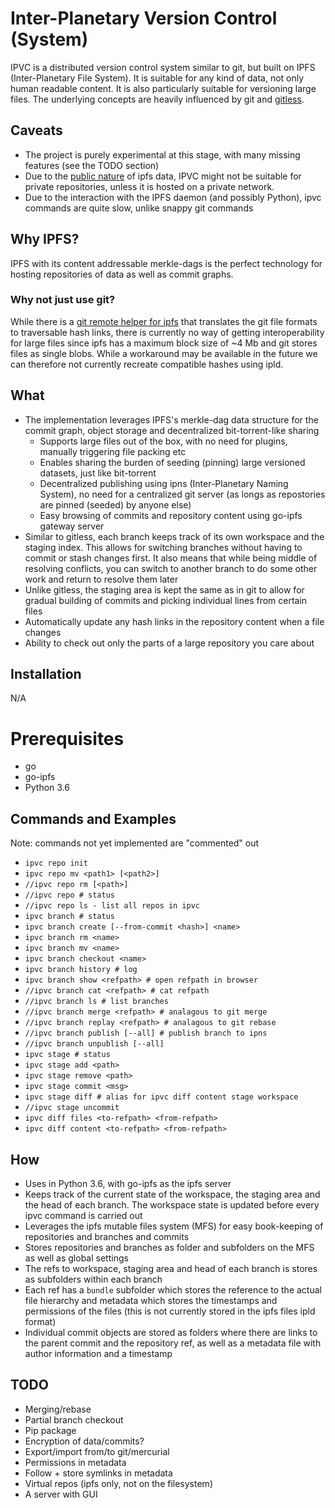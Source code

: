 # Inter-Planetary Version Control (System)

IPVC is a distributed version control system similar to git, but built on IPFS (Inter-Planetary File System). It is suitable for any kind of data, not only human readable content. It is also particularly suitable for versioning large files. The underlying concepts are heavily influenced by git and [gitless](gitless.com).

## Caveats
* The project is purely experimental at this stage, with many missing features (see the TODO section)
* Due to the [public nature](https://github.com/ipfs/notes/issues/270) of ipfs data, IPVC might not be suitable for private repositories, unless it is hosted on a private network.
* Due to the interaction with the IPFS daemon (and possibly Python), ipvc commands are quite slow, unlike snappy git commands

## Why IPFS?
IPFS with its content addressable merkle-dags is the perfect technology for hosting repositories of data as well as commit graphs.

### Why not just use git?
While there is a [git remote helper for ipfs](https://github.com/magik6k/git-remote-ipld) that translates the git file formats to traversable hash links, there is currently no way of getting interoperability for large files since ipfs has a maximum block size of ~4 Mb and git stores files as single blobs. While a workaround may be available in the future we can therefore not currently recreate compatible hashes using ipld.

## What
* The implementation leverages IPFS's merkle-dag data structure for the commit graph, object storage and decentralized bit-torrent-like sharing
  * Supports large files out of the box, with no need for plugins, manually triggering file packing etc
  * Enables sharing the burden of seeding (pinning) large versioned datasets, just like bit-torrent
  * Decentralized publishing using ipns (Inter-Planetary Naming System), no need for a centralized git server (as longs as repostories are pinned (seeded) by anyone else)
  * Easy browsing of commits and repository content using go-ipfs gateway server
* Similar to gitless, each branch keeps track of its own workspace and the staging index. This allows for switching branches without having to commit or stash changes first. It also means that while being middle of resolving conflicts, you can switch to another branch to do some other work and return to resolve them later
* Unlike gitless, the staging area is kept the same as in git to allow for gradual building of commits and picking individual lines from certain files
* Automatically update any hash links in the repository content when a file changes
* Ability to check out only the parts of a large repository you care about

## Installation
N/A

# Prerequisites
* go
* go-ipfs 
* Python 3.6

## Commands and Examples
Note: commands not yet implemented are "commented" out

* `ipvc repo init`
* `ipvc repo mv <path1> [<path2>]`
* `//ipvc repo rm [<path>]`
* `//ipvc repo # status`
* `//ipvc repo ls - list all repos in ipvc`
* `ipvc branch # status`
* `ipvc branch create [--from-commit <hash>] <name>`
* `ipvc branch rm <name>`
* `ipvc branch mv <name>`
* `ipvc branch checkout <name>`
* `ipvc branch history # log`
* `ipvc branch show <refpath> # open refpath in browser`
* `//ipvc branch cat <refpath> # cat refpath`
* `//ipvc branch ls # list branches`
* `//ipvc branch merge <refpath> # analagous to git merge`
* `//ipvc branch replay <refpath> # analagous to git rebase`
* `//ipvc branch publish [--all] # publish branch to ipns`
* `//ipvc branch unpublish [--all]`
* `ipvc stage # status`
* `ipvc stage add <path>`
* `ipvc stage remove <path>`
* `ipvc stage commit <msg>`
* `ipvc stage diff # alias for ipvc diff content stage workspace`
* `//ipvc stage uncommit`
* `ipvc diff files <to-refpath> <from-refpath>`
* `ipvc diff content <to-refpath> <from-refpath>`

## How
* Uses in Python 3.6, with go-ipfs as the ipfs server
* Keeps track of the current state of the workspace, the staging area and the head of each branch. The workspace state is updated before every ipvc command is carried out
* Leverages the ipfs mutable files system (MFS) for easy book-keeping of repositories and branches and commits
* Stores repositories and branches as folder and subfolders on the MFS as well as global settings
* The refs to workspace, staging area and head of each branch is stores as subfolders within each branch
* Each ref has a `bundle` subfolder which stores the reference to the actual file hierarchy and metadata which stores the timestamps and permissions of the files (this is not currently stored in the ipfs files ipld format)
* Individual commit objects are stored as folders where there are links to the parent commit and the repository ref, as well as a metadata file with author information and a timestamp

## TODO
* Merging/rebase
* Partial branch checkout 
* Pip package
* Encryption of data/commits?
* Export/import from/to git/mercurial
* Permissions in metadata
* Follow + store symlinks in metadata
* Virtual repos (ipfs only, not on the filesystem)
* A server with GUI
